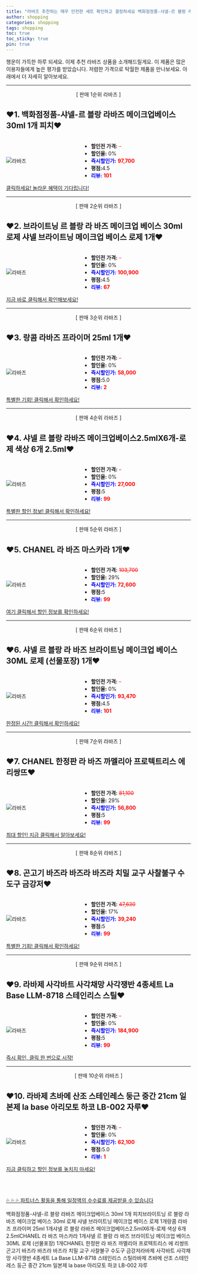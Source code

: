 ```yaml
---
title: "라바즈 추천하는 매우 안전한 세트 확인하고 결정하세요 백화점정품-샤넬-르 블랑 라바즈 메이크업베이스 30ml"
author: shopping
categories: shopping
tags: shopping
toc: true
toc_sticky: true
pin: true
---
```

행운이 가득한 하루 되세요. 이제 추천 라바즈 상품을 소개해드릴게요. 이 제품은 많은 이용자들에게 높은 평가를 받았습니다. 저렴한 가격으로 탁월한 제품을 만나보세요. 아래에서 더 자세히 알아보세요.

---
<p class="toplist" style="margin: 0 auto; display: block; width: fit-content;">[ 판매 1순위 라바즈 ]</p>

<h2><strong>❤️1. 백화점정품-샤넬-르 블랑 라바즈 메이크업베이스 30ml 1개 피치❤️</strong></h2>

<div style="display: flex; align-items: center;">
    <div style="flex: 0.4;">
        <img src="https://thumbnail10.coupangcdn.com/thumbnails/remote/230x230ex/image/vendor_inventory/5f67/6a6aca6824b8e620822bfcbf65cf449bf607a489c7b47e26e4a1f08234ec.jpg" alt="라바즈" style="max-width: 100%;">
    </div>
    <div style="flex: 0.6; margin-left: 10px;">
        <ul>
            <li><strong>할인전 가격:</strong> <del style="color: red;">-</del></li>
            <li><strong>할인율:</strong> 0%</li>
            <li><span style='color:blue'><strong>즉시할인가:</strong></span> <span style='color:red'><strong>97,700</strong></span></li>
            <li><strong>평점:</strong>4.5</li>
            <li><span style='color:blue'><strong>리뷰:</strong></span> <span style='color:red'><strong>101</strong></span></li>
        </ul>
    </div>
</div>
<div class="center">
    <a href="https://selin100587.github.io?lptag=AF9450613&subid=githubio&pageKey=6714339096&traceid=V0-153&itemId=15597768395&vendorItemId=82574919312" class="myButton">
        클릭하세요! 놀라운 혜택이 기다립니다!
    </a>
</div>


---
<p class="toplist" style="margin: 0 auto; display: block; width: fit-content;">[ 판매 2순위 라바즈 ]</p>

<h2><strong>❤️2. 브라이트닝 르 블랑 라 바즈 메이크업 베이스 30ml 로제 샤넬 브라이트닝 메이크업 베이스 로제 1개❤️</strong></h2>

<div style="display: flex; align-items: center;">
    <div style="flex: 0.4;">
        <img src="https://thumbnail6.coupangcdn.com/thumbnails/remote/230x230ex/image/vendor_inventory/42d8/6893ab8289558aa10ace1d21e8b92bbbba8ce8534f3e73b48631dac4fd5a.jpg" alt="라바즈" style="max-width: 100%;">
    </div>
    <div style="flex: 0.6; margin-left: 10px;">
        <ul>
            <li><strong>할인전 가격:</strong> <del style="color: red;">-</del></li>
            <li><strong>할인율:</strong> 0%</li>
            <li><span style='color:blue'><strong>즉시할인가:</strong></span> <span style='color:red'><strong>100,900</strong></span></li>
            <li><strong>평점:</strong>4.5</li>
            <li><span style='color:blue'><strong>리뷰:</strong></span> <span style='color:red'><strong>67</strong></span></li>
        </ul>
    </div>
</div>
<div class="center">
    <a href="https://selin100587.github.io?lptag=AF9450613&subid=githubio&pageKey=7523331700&traceid=V0-153&itemId=21573968889&vendorItemId=88625681468" class="myButton">
        지금 바로 클릭해서 확인해보세요!
    </a>
</div>


---
<p class="toplist" style="margin: 0 auto; display: block; width: fit-content;">[ 판매 3순위 라바즈 ]</p>

<h2><strong>❤️3. 랑콤 라바즈 프라이머 25ml 1개❤️</strong></h2>

<div style="display: flex; align-items: center;">
    <div style="flex: 0.4;">
        <img src="https://thumbnail9.coupangcdn.com/thumbnails/remote/230x230ex/image/vendor_inventory/6858/821e537b694e7c6f674065795cf948435623c1b27b62bde018eced465483.jpg" alt="라바즈" style="max-width: 100%;">
    </div>
    <div style="flex: 0.6; margin-left: 10px;">
        <ul>
            <li><strong>할인전 가격:</strong> <del style="color: red;">-</del></li>
            <li><strong>할인율:</strong> 0%</li>
            <li><span style='color:blue'><strong>즉시할인가:</strong></span> <span style='color:red'><strong>58,000</strong></span></li>
            <li><strong>평점:</strong>5.0</li>
            <li><span style='color:blue'><strong>리뷰:</strong></span> <span style='color:red'><strong>2</strong></span></li>
        </ul>
    </div>
</div>
<div class="center">
    <a href="https://selin100587.github.io?lptag=AF9450613&subid=githubio&pageKey=7217174896&traceid=V0-153&itemId=18279629725&vendorItemId=85425609385" class="myButton">
        특별한 기회! 클릭해서 확인하세요!
    </a>
</div>


---
<p class="toplist" style="margin: 0 auto; display: block; width: fit-content;">[ 판매 4순위 라바즈 ]</p>

<h2><strong>❤️4. 샤넬 르 블랑 라바즈 메이크업베이스2.5mlX6개-로제 색상 6개 2.5ml❤️</strong></h2>

<div style="display: flex; align-items: center;">
    <div style="flex: 0.4;">
        <img src="https://thumbnail6.coupangcdn.com/thumbnails/remote/230x230ex/image/vendor_inventory/d701/09ad8f881c4ee6a9eb717235c80ef74f46f2f0560096fe9e4076ed737c0b.jpg" alt="라바즈" style="max-width: 100%;">
    </div>
    <div style="flex: 0.6; margin-left: 10px;">
        <ul>
            <li><strong>할인전 가격:</strong> <del style="color: red;">-</del></li>
            <li><strong>할인율:</strong> 0%</li>
            <li><span style='color:blue'><strong>즉시할인가:</strong></span> <span style='color:red'><strong>27,000</strong></span></li>
            <li><strong>평점:</strong>5</li>
            <li><span style='color:blue'><strong>리뷰:</strong></span> <span style='color:red'><strong>99</strong></span></li>
        </ul>
    </div>
</div>
<div class="center">
    <a href="https://selin100587.github.io?lptag=AF9450613&subid=githubio&pageKey=8176463087&traceid=V0-153&itemId=23558656304&vendorItemId=90584686554" class="myButton">
        특별한 할인 정보! 클릭해서 확인하세요!
    </a>
</div>


---
<p class="toplist" style="margin: 0 auto; display: block; width: fit-content;">[ 판매 5순위 라바즈 ]</p>

<h2><strong>❤️5. CHANEL 라 바즈 마스카라 1개❤️</strong></h2>

<div style="display: flex; align-items: center;">
    <div style="flex: 0.4;">
        <img src="https://thumbnail9.coupangcdn.com/thumbnails/remote/230x230ex/image/vendor_inventory/6cbe/57bff1400bc74b1714c589c7daa673e5844e3609f7b0f77ed1a391dd675d.jpg" alt="라바즈" style="max-width: 100%;">
    </div>
    <div style="flex: 0.6; margin-left: 10px;">
        <ul>
            <li><strong>할인전 가격:</strong> <del style="color: red;">103,700</del></li>
            <li><strong>할인율:</strong> 29%</li>
            <li><span style='color:blue'><strong>즉시할인가:</strong></span> <span style='color:red'><strong>72,600</strong></span></li>
            <li><strong>평점:</strong>5</li>
            <li><span style='color:blue'><strong>리뷰:</strong></span> <span style='color:red'><strong>99</strong></span></li>
        </ul>
    </div>
</div>
<div class="center">
    <a href="https://selin100587.github.io?lptag=AF9450613&subid=githubio&pageKey=6956759508&traceid=V0-153&itemId=23583339519&vendorItemId=90609236341" class="myButton">
        여기 클릭해서 할인 정보를 확인하세요!
    </a>
</div>


---
<p class="toplist" style="margin: 0 auto; display: block; width: fit-content;">[ 판매 6순위 라바즈 ]</p>

<h2><strong>❤️6. 샤넬 르 블랑 라 바즈 브라이트닝 메이크업 베이스 30ML 로제 (선물포장) 1개❤️</strong></h2>

<div style="display: flex; align-items: center;">
    <div style="flex: 0.4;">
        <img src="https://thumbnail7.coupangcdn.com/thumbnails/remote/230x230ex/image/vendor_inventory/f180/52d1174affd67717574ef24c37ab2ea08e0e9f96ee0cbf88002a50cec6fa.png" alt="라바즈" style="max-width: 100%;">
    </div>
    <div style="flex: 0.6; margin-left: 10px;">
        <ul>
            <li><strong>할인전 가격:</strong> <del style="color: red;">-</del></li>
            <li><strong>할인율:</strong> 0%</li>
            <li><span style='color:blue'><strong>즉시할인가:</strong></span> <span style='color:red'><strong>93,470</strong></span></li>
            <li><strong>평점:</strong>4.5</li>
            <li><span style='color:blue'><strong>리뷰:</strong></span> <span style='color:red'><strong>101</strong></span></li>
        </ul>
    </div>
</div>
<div class="center">
    <a href="https://selin100587.github.io?lptag=AF9450613&subid=githubio&pageKey=6714339096&traceid=V0-153&itemId=23387569410&vendorItemId=90417538502" class="myButton">
        한정된 시간! 클릭해서 확인하세요!
    </a>
</div>


---
<p class="toplist" style="margin: 0 auto; display: block; width: fit-content;">[ 판매 7순위 라바즈 ]</p>

<h2><strong>❤️7. CHANEL 한정판 라 바즈 까멜리아 프로텍트리스 에 리쌍뜨❤️</strong></h2>

<div style="display: flex; align-items: center;">
    <div style="flex: 0.4;">
        <img src="https://thumbnail10.coupangcdn.com/thumbnails/remote/230x230ex/image/vendor_inventory/f512/43f2d11f738ce90268d9a9532b0d5c2ae0703f025b24b1be067b6946de6b.jpg" alt="라바즈" style="max-width: 100%;">
    </div>
    <div style="flex: 0.6; margin-left: 10px;">
        <ul>
            <li><strong>할인전 가격:</strong> <del style="color: red;">81,100</del></li>
            <li><strong>할인율:</strong> 29%</li>
            <li><span style='color:blue'><strong>즉시할인가:</strong></span> <span style='color:red'><strong>56,800</strong></span></li>
            <li><strong>평점:</strong>5</li>
            <li><span style='color:blue'><strong>리뷰:</strong></span> <span style='color:red'><strong>99</strong></span></li>
        </ul>
    </div>
</div>
<div class="center">
    <a href="https://selin100587.github.io?lptag=AF9450613&subid=githubio&pageKey=7910565685&traceid=V0-153&itemId=21704166636&vendorItemId=88753676150" class="myButton">
        최대 할인! 지금 클릭해서 알아보세요!
    </a>
</div>


---
<p class="toplist" style="margin: 0 auto; display: block; width: fit-content;">[ 판매 8순위 라바즈 ]</p>

<h2><strong>❤️8. 곤고기 바즈라 바즈라 바즈라 치밀 교구 사찰불구 수도구 금강저❤️</strong></h2>

<div style="display: flex; align-items: center;">
    <div style="flex: 0.4;">
        <img src="https://thumbnail9.coupangcdn.com/thumbnails/remote/230x230ex/image/vendor_inventory/0c06/1bd0c02a54d2b3256d036d84ff2b41100f7a367c36668f585b9a2f12cf82.jpg" alt="라바즈" style="max-width: 100%;">
    </div>
    <div style="flex: 0.6; margin-left: 10px;">
        <ul>
            <li><strong>할인전 가격:</strong> <del style="color: red;">47,630</del></li>
            <li><strong>할인율:</strong> 17%</li>
            <li><span style='color:blue'><strong>즉시할인가:</strong></span> <span style='color:red'><strong>39,240</strong></span></li>
            <li><strong>평점:</strong>5</li>
            <li><span style='color:blue'><strong>리뷰:</strong></span> <span style='color:red'><strong>99</strong></span></li>
        </ul>
    </div>
</div>
<div class="center">
    <a href="https://selin100587.github.io?lptag=AF9450613&subid=githubio&pageKey=7919335802&traceid=V0-153&itemId=21751977884&vendorItemId=88801002500" class="myButton">
        특별한 기회! 클릭해서 확인하세요!
    </a>
</div>


---
<p class="toplist" style="margin: 0 auto; display: block; width: fit-content;">[ 판매 9순위 라바즈 ]</p>

<h2><strong>❤️9. 라바제 사각바트 사각채망 사각쟁반 4종세트 La Base LLM-8718 스테인리스 스틸❤️</strong></h2>

<div style="display: flex; align-items: center;">
    <div style="flex: 0.4;">
        <img src="https://thumbnail7.coupangcdn.com/thumbnails/remote/230x230ex/image/vendor_inventory/ab75/005c3911c077cafceca44b1208a5865cc5a182d22fba172a9f5027b15793.jpg" alt="라바즈" style="max-width: 100%;">
    </div>
    <div style="flex: 0.6; margin-left: 10px;">
        <ul>
            <li><strong>할인전 가격:</strong> <del style="color: red;">-</del></li>
            <li><strong>할인율:</strong> 0%</li>
            <li><span style='color:blue'><strong>즉시할인가:</strong></span> <span style='color:red'><strong>184,900</strong></span></li>
            <li><strong>평점:</strong>5</li>
            <li><span style='color:blue'><strong>리뷰:</strong></span> <span style='color:red'><strong>99</strong></span></li>
        </ul>
    </div>
</div>
<div class="center">
    <a href="https://selin100587.github.io?lptag=AF9450613&subid=githubio&pageKey=7808798522&traceid=V0-153&itemId=21173179019&vendorItemId=88234630112" class="myButton">
        즉시 확인, 클릭 한 번으로 시작!
    </a>
</div>


---
<p class="toplist" style="margin: 0 auto; display: block; width: fit-content;">[ 판매 10순위 라바즈 ]</p>

<h2><strong>❤️10. 라바제 츠바메 산조 스테인레스 둥근 중간 21cm 일본제 la base 아리모토 하코 LB-002 자루❤️</strong></h2>

<div style="display: flex; align-items: center;">
    <div style="flex: 0.4;">
        <img src="https://thumbnail8.coupangcdn.com/thumbnails/remote/230x230ex/image/vendor_inventory/f69c/9cc474c91c5da25194f5445f5f59edf184d54d055d33a3e45da188406221.jpg" alt="라바즈" style="max-width: 100%;">
    </div>
    <div style="flex: 0.6; margin-left: 10px;">
        <ul>
            <li><strong>할인전 가격:</strong> <del style="color: red;">-</del></li>
            <li><strong>할인율:</strong> 0%</li>
            <li><span style='color:blue'><strong>즉시할인가:</strong></span> <span style='color:red'><strong>62,100</strong></span></li>
            <li><strong>평점:</strong>5.0</li>
            <li><span style='color:blue'><strong>리뷰:</strong></span> <span style='color:red'><strong>1</strong></span></li>
        </ul>
    </div>
</div>
<div class="center">
    <a href="https://selin100587.github.io?lptag=AF9450613&subid=githubio&pageKey=7352070184&traceid=V0-153&itemId=18921734754&vendorItemId=89028788945" class="myButton">
        지금 클릭하고 할인 정보를 놓치지 마세요!
    </a>
</div>

<br><br><br>[💦 💦 💦 파트너스 활동을 통해 일정액의 수수료를 제공받을 수 있습니다](https://link.coupang.com/a/bcpT2c)<br><br>백화점정품-샤넬-르 블랑 라바즈 메이크업베이스 30ml 1개 피치브라이트닝 르 블랑 라 바즈 메이크업 베이스 30ml 로제 샤넬 브라이트닝 메이크업 베이스 로제 1개랑콤 라바즈 프라이머 25ml 1개샤넬 르 블랑 라바즈 메이크업베이스2.5mlX6개-로제 색상 6개 2.5mlCHANEL 라 바즈 마스카라 1개샤넬 르 블랑 라 바즈 브라이트닝 메이크업 베이스 30ML 로제 (선물포장) 1개CHANEL 한정판 라 바즈 까멜리아 프로텍트리스 에 리쌍뜨곤고기 바즈라 바즈라 바즈라 치밀 교구 사찰불구 수도구 금강저라바제 사각바트 사각채망 사각쟁반 4종세트 La Base LLM-8718 스테인리스 스틸라바제 츠바메 산조 스테인레스 둥근 중간 21cm 일본제 la base 아리모토 하코 LB-002 자루